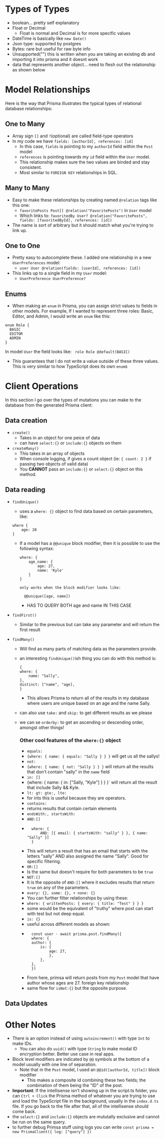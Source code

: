 # Types of Types

- boolean... pretty self explanatory
- Float or Decimal
  - Float is normal and Decimal is for more specific values
- DateTime is basically like `new Date()`
- Json type: supported by postgres
- Bytes: rare but useful for raw byte info
- Unsupported("") this is written when you are taking an existing db and
  importing it into prisma and it doesnt work
- data that represents another object... need to flesh out the relationship as
  shown below

# Model Relationships

Here is the way that Prisma illustrates the typical types of relational database
relationships:

## One to Many

- Array sign `[]` and `?`(optional) are called field-type operators
- In my code we have `fields: [authorId], references: [id]`
  - In this case, `fields` is pointing to my `authorId` field within the `Post`
    model
  - `references` is pointing towards my `id` field within the `User` model.
  - This relationship makes sure the two values are binded and stay consistent.
  - Most similar to `FOREIGN KEY` relationships in SQL.

## Many to Many

- Easy to make these relationships by creating named `@relation` tags like this
  one:
  - `favoritePosts Post[] @relation("FavoritePosts")` in `User` model
  - Which links to:
    `favoritedBy User? @relation("FavoritePosts", fields: [favoritedById], references: [id])`
- The name is sort of arbitrary but it should match what you're trying to link
  up.

## One to One

- Pretty easy to autocomplete these. I added one relationship in a new
  `UserPreferences` model:
  - `user User @relation(fields: [userId], references: [id])`
- This links up to a single field in my `User` model:
  - `UserPreference UserPreference?`

## Enums

- When making an `enum` in Prisma, you can assign strict values to fields in
  other models. For example, If I wanted to represent three roles: Basic,
  Editor, and Admin, I would write an `enum` like this:

```
enum Role {
  BASIC
  EDITOR
  ADMIN
}
```

In model `User` the field looks like: ` role Role @default(BASIC)`

- This guarantees that I do not write a value outside of these three values.
  This is very similar to how TypeScript does its own `enum`s

# Client Operations

In this section I go over the types of mutations you can make to the database
from the generated Prisma client:

## Data creation

- `create()`
  - Takes in an object for one peice of data
  - can have `select:{}` or `include:{}` objects on them
- `createMany()`
  - This takes in an array of objects
  - When console logging, if gives a count object (ie: `{ count: 2 }` if passing
    two objects of valid data)
  - You **CANNOT** pass an `include:{}` or `select:{}` object on this method.

## Data reading

- `findUnique()`

  - uses a `where: {}` object to find data based on certain parameters, like:

  ```
  where {
      age: 20
  }
  ```

  - If a model has a `@@unique` block modifier, then it is possible to use the
    following syntax:

    ```
    where: {
        age_name: {
            age: 27,
            name: 'Kyle'
        }
    }

    only works when the block modifier looks like:

      @@unique([age, name])
    ```

    - HAS TO QUERY BOTH age and name IN THIS CASE

- `findFirst()`
  - Similar to the previous but can take any parameter and will return the first
    result
- `findMany()`
  - Will find as many parts of matching data as the parameters provide.
  - an interesting `findUnique()`ish thing you can do with this method is:
    ```
    {
    where: {
        name: "Sally",
    },
    distinct: ["name", "age],
    }
    ```
    - This allows Prisma to return all of the results in my database where users
      are unique based on an age and the name Sally.
  - can also use `take:` and `skip:` to get different results as we please
  - we can se `orderby:` to get an ascending or descending order, amongst other
    things!

    ### Other cool features of the `where:{}` object

    - `equals:`
    - `{where: { name: { equals: "Sally } } }` will get us all the sallys!
    - `not:`
    - `{where: { name: { not: "Sally } } }` will return all the results that don't
        contain "sally" in the `name` field
    - `in: []`
    - {where: { name: { in: ["Sally, "Kyle"] } } }` will return all the result
        that include Sally && Kyle.
    - `lt: gt: gte:, lte:`
    - for ints this is useful because they are operators.
    - `contains:`
    - returns results that contain certain elements
    - `endsWith:, startsWith:`
    - `AND:[]`
    - ```
        where: {
            AND: [{ email: { startsWith: "sally" } }, { name: "Sally" }]
        }
        ```
    - This will return a result that has an email that starts with the letters
        "sally" AND also assigned the name "Sally". Good for specific filtering.
    - `OR:[]`
    - Is the same but doesn't require for both parameters to be `true`
    - `NOT:[]`
    - It is the opposite of `AND:[]` where it excludes results that return `true`
        on any of the parameters.
    - `every: {}, some: {}, + none: {}`
    - You can further filter relationships by using these:
    - `where: { writtenPosts: { every: { title: "Test" } } }`
    - some would be the equivalent of "truthy" where post can start with test but
        not deep equal.
    - `is: {}`
    - useful across different models as shown:
    - ```
        const user - await prisma.post.findMany({
        where: {
        author: {
            is: {
                age: 27,
                },
            },
        },
        })
        ```
    - From here, primsa will return posts from my `Post` model that have author
        whose ages are 27. foreign key relationship
    - same flow for `isNot:{}` but the opposite purpose.


## Data Updates

# Other Notes

- There is an option instead of using `autoincrement()` with type `Int` to make
  IDs.
  - You can also do `uuid()` with type `String` to make modal ID encryption
    better. Better use case in real apps.
- Block level modifiers are indicated by `@@` symbols at the bottom of a model
  usually with one line of separation.
  - Note that in the `Post` model, I used an `@@id([authorId, title])` block
    modifier
    - This makes a composite id combining these two fields; the combination of
      them being the "ID" of the post.
- **Important**: If the intellisense isn't showing up in the script.ts folder,
  you can `Ctrl + Click` the Prisma method of whatever you are trying to use and
  load the TypeScript file in the background, usually in the `index.d.ts` file.
  If you go back to the file after that, all of the intellisense should come
  back.
- the `select:{}` and `include:{}` objects are mututally exclusive and cannot be
  run on the same query.
- to further debug Primsa stuff using logs you can write
  `const prisma = new PrismaClient({ log: ["query"] })`
